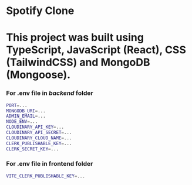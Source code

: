 <h1 align="Left">Spotify Clone</h1>

# This project was built using TypeScript, JavaScript (React), CSS (TailwindCSS) and MongoDB (Mongoose).

### For .env file in _backend_ folder

```bash
PORT=...
MONGODB_URI=...
ADMIN_EMAIL=...
NODE_ENV=...
CLOUDINARY_API_KEY=...
CLOUDINARY_API_SECRET=...
CLOUDINARY_CLOUD_NAME=...
CLERK_PUBLISHABLE_KEY=...
CLERK_SECRET_KEY=...
```

### For .env file in frontend folder

```bash
VITE_CLERK_PUBLISHABLE_KEY=...
```

